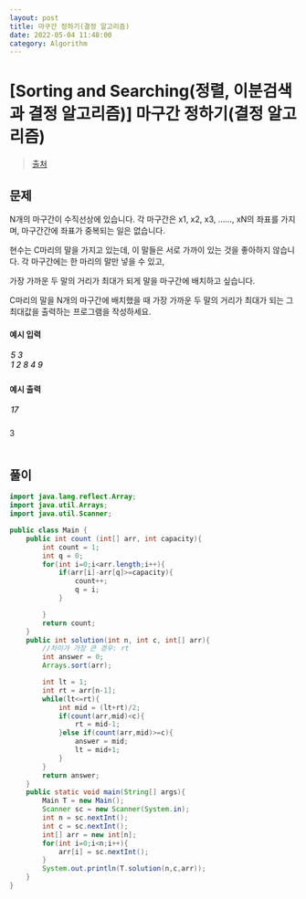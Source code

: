 ```yaml
---
layout: post
title: 마구간 정하기(결정 알고리즘)
date: 2022-05-04 11:48:00
category: Algorithm
---
```


# [Sorting and Searching(정렬, 이분검색과 결정 알고리즘)] 마구간 정하기(결정 알고리즘)

> [출처](https://www.inflearn.com/course/%EC%9E%90%EB%B0%94-%EC%95%8C%EA%B3%A0%EB%A6%AC%EC%A6%98-%EB%AC%B8%EC%A0%9C%ED%92%80%EC%9D%B4-%EC%BD%94%ED%85%8C%EB%8C%80%EB%B9%84/)

## 문제

N개의 마구간이 수직선상에 있습니다. 각 마구간은 x1, x2, x3, ......, xN의 좌표를 가지며, 마구간간에 좌표가 중복되는 일은 없습니다.

현수는 C마리의 말을 가지고 있는데, 이 말들은 서로 가까이 있는 것을 좋아하지 않습니다. 각 마구간에는 한 마리의 말만 넣을 수 있고,

가장 가까운 두 말의 거리가 최대가 되게 말을 마구간에 배치하고 싶습니다.

C마리의 말을 N개의 마구간에 배치했을 때 가장 가까운 두 말의 거리가 최대가 되는 그 최대값을 출력하는 프로그램을 작성하세요.

#### 예시 입력

<h5 style = "margin-top:3px; margin-left:2px;font-weight:550">
5 3<br>
1 2 8 4 9

</h5>

#### 예시 출력

<h5 style = "margin-top:3px; margin-left:2px; font-weight:550">17</h5>
3

<div style="height:20px;"></div>

## 풀이

```java
import java.lang.reflect.Array;
import java.util.Arrays;
import java.util.Scanner;

public class Main {
    public int count (int[] arr, int capacity){
        int count = 1;
        int q = 0;
        for(int i=0;i<arr.length;i++){
            if(arr[i]-arr[q]>=capacity){
                count++;
                q = i;
            }

        }
        return count;
    }
    public int solution(int n, int c, int[] arr){
        //차이가 가장 큰 경우: rt
        int answer = 0;
        Arrays.sort(arr);

        int lt = 1;
        int rt = arr[n-1];
        while(lt<=rt){
            int mid = (lt+rt)/2;
            if(count(arr,mid)<c){
                rt = mid-1;
            }else if(count(arr,mid)>=c){
                answer = mid;
                lt = mid+1;
            }
        }
        return answer;
    }
    public static void main(String[] args){
        Main T = new Main();
        Scanner sc = new Scanner(System.in);
        int n = sc.nextInt();
        int c = sc.nextInt();
        int[] arr = new int[n];
        for(int i=0;i<n;i++){
            arr[i] = sc.nextInt();
        }
        System.out.println(T.solution(n,c,arr));
    }
}
```
